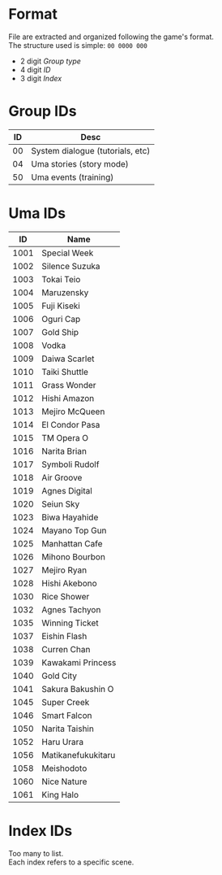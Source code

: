# Format

File are extracted and organized following the game's format.  
The structure used is simple: `00 0000 000`
- 2 digit *Group type*
- 4 digit *ID*
- 3 digit *Index*

# Group IDs

| ID | Desc |
|---|---|
| 00 | System dialogue (tutorials, etc) |
| 04 | Uma stories (story mode) |
| 50 | Uma events (training) |

# Uma IDs

| ID | Name |
|----|------|
1001 |	Special Week
1002 |	Silence Suzuka
1003 |	Tokai Teio
1004 |	Maruzensky
1005 |	Fuji Kiseki
1006 |	Oguri Cap
1007 |	Gold Ship
1008 |	Vodka
1009 |	Daiwa Scarlet
1010 |	Taiki Shuttle
1011 |	Grass Wonder
1012 |	Hishi Amazon
1013 |	Mejiro McQueen
1014 |	El Condor Pasa
1015 |	TM Opera O
1016 |	Narita Brian
1017 |	Symboli Rudolf
1018 |	Air Groove
1019 |	Agnes Digital
1020 |	Seiun Sky
1023 |	Biwa Hayahide
1024 |	Mayano Top Gun
1025 |	Manhattan Cafe
1026 |	Mihono Bourbon
1027 |	Mejiro Ryan
1028 |	Hishi Akebono
1030 |	Rice Shower
1032 |	Agnes Tachyon
1035 |	Winning Ticket
1037 |	Eishin Flash
1038 |	Curren Chan
1039 |	Kawakami Princess
1040 |	Gold City
1041 |	Sakura Bakushin O
1045 |	Super Creek
1046 |	Smart Falcon
1050 |	Narita Taishin
1052 |	Haru Urara
1056 |	Matikanefukukitaru
1058 |	Meishodoto
1060 |	Nice Nature
1061 |	King Halo

# Index IDs

Too many to list.  
Each index refers to a specific scene.